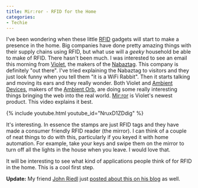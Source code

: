 ```yaml
---
title: Mir:ror - RFID for the Home
categories:
- Techie
---
```


I've been wondering when these little [RFID](http://en.wikipedia.org/wiki/Rfid) gadgets will start to make a presence in the home. Big companies have done pretty amazing things with their supply chains using RFID, but what use will a _geeky_ household be able to make of RFID. There hasn't been much.
I was interested to see an email this morning from [Violet](http://www.violet.net/), the makers of the [Nabaztag](http://www.nabaztag.com/en/index.html). This company is definitely "out there". I've tried explaining the Nabaztag to visitors and they just look funny when you tell them "it is a WiFi Rabbit". Then it starts talking and moving its ears and they really wonder. Both Violet and [Ambient Devices](http://ambientdevices.com/), makers of the [Ambient Orb](http://ambientdevices.com/cat/orb/orborder.html), are doing some really interesting things bringing the web into the real world. [Mir:ror](http://www.violet.net/_mirror-give-powers-to-your-objects.html) is Violet's newest product. This video explains it best.

{% include youtube.html youtube_id="NruxD1ZDdig" %}

It's interesting. In essence the stamps are just RFID tags and they have made a consumer friendly RFID reader (the mirror). I can think of a couple of neat things to do with this, particularly if you keyed it with home automation. For example, take your keys and swipe them on the mirror to turn off all the lights in the house when you leave. I would love that.

It will be interesting to see what kind of applications people think of for RFID in the home. This is a cool first step.

**Update:** My friend [John Riedl](http://www.cs.umn.edu/~riedl) just [posted about this on his blog](http://grouplens.org/node/264) as well.
